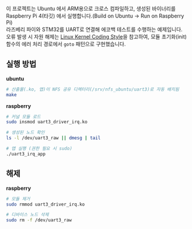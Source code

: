
이 프로젝트는 Ubuntu 에서 ARM용으로 크로스 컴파일하고, 생성된 바이너리를 Raspberry Pi 4(타깃) 에서 실행합니다.(Build on Ubuntu → Run on Raspberry Pi)<br>
라즈베리 파이와 STM32를 UART로 연결해 에코백 테스트를 수행하는 예제입니다.<br>
오류 발생 시 자원 해제는 [Linux Kernel Coding Style](https://www.kernel.org/doc/html/v4.10/process/coding-style.html)을 참고하여, 모듈 초기화(init) 함수의 에러 처리 경로에서 `goto` 패턴으로 구현했습니다.

## 실행 방법

**ubuntu**
```bash
# 산출물(.ko, 앱)이 NFS 공유 디렉터리(/srv/nfs_ubuntu/uart3)로 자동 배치됨
make
```

**raspberry**
```bash
# 커널 모듈 로드
sudo insmod uart3_driver_irq.ko

# 생성된 노드 확인
ls -l /dev/uart3_raw || dmesg | tail

# 앱 실행 (권한 필요 시 sudo)
./uart3_irq_app
```

## 해제

**raspberry**
```bash
# 모듈 제거
sudo rmmod uart3_driver_irq.ko

# 디바이스 노드 삭제
sudo rm -f /dev/uart3_raw
```